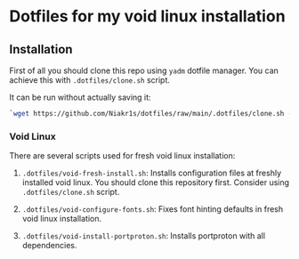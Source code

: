 # Dotfiles for my void linux installation

## Installation

First of all you should clone this repo using `yadm` dotfile manager.
You can achieve this with `.dotfiles/clone.sh` script.

It can be run without actually saving it:

```bash
`wget https://github.com/Niakr1s/dotfiles/raw/main/.dotfiles/clone.sh -O- | bash`
```

### Void Linux

There are several scripts used for fresh void linux installation:

1. `.dotfiles/void-fresh-install.sh`:
Installs configuration files at freshly installed void linux.
You should clone this repository first.
Consider using `.dotfiles/clone.sh` script.

1. `.dotfiles/void-configure-fonts.sh`:
Fixes font hinting defaults in fresh void linux installation.

1. `.dotfiles/void-install-portproton.sh`:
Installs portproton with all dependencies.

